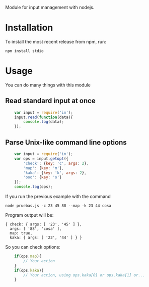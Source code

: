Module for input management with nodejs.

# Installation

To install the most recent release from npm, run:

    npm install stdio

# Usage

You can do many things with this module

## Read standard input at once

```javascript
    var input = require('in');
    input.read(function(data){
        console.log(data);
    });
```

## Parse Unix-like command line options

```javascript
    var input = require('in');
    var ops = input.getopt({
        'check': {key: 'c', args: 2},
        'map': {key: 'm'},
        'kaka': {key: 'k', args: 2},
        'ooo': {key: 'o'}
    });
    console.log(ops);
```

If you run the previous example with the command

    node pruebas.js -c 23 45 88 --map -k 23 44 cosa

Program output will be:

    { check: { args: [ '23', '45' ] },
      args: [ '88', 'cosa' ],
      map: true,
      kaka: { args: [ '23', '44' ] } }

So you can check options:

```javascript
    if(ops.map){
        // Your action
    }
    if(ops.kaka){
        // Your action, using ops.kaka[0] or ops.kaka[1] or...
    }
```
